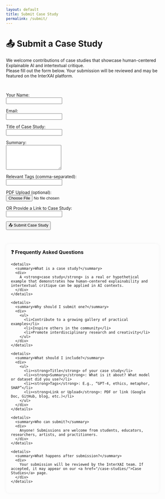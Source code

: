 ```yaml
---
layout: default
title: Submit Case Study
permalink: /submit/
---
```


# 📤 Submit a Case Study

We welcome contributions of case studies that showcase human-centered Explainable AI and intertextual critique.  
Please fill out the form below. Your submission will be reviewed and may be featured on the InterXAI platform.

<style>
  .submit-container {
    display: flex;
    flex-wrap: wrap;
    gap: 2rem;
    margin-top: 2rem;
  }

  .form-column {
    flex: 1 1 500px;
    min-width: 300px;
  }

  .faq-column {
    flex: 1 1 300px;
    min-width: 280px;
    background: var(--card);
    padding: 1rem;
    border-radius: 10px;
    box-shadow: 0 0 10px rgba(0,0,0,0.05);
  }

  .faq-column h3 {
    margin-top: 0;
  }

  .faq-column details {
    margin-bottom: 1rem;
    border: 1px solid #ccc;
    border-radius: 6px;
    padding: 0.75rem 1rem;
    background: white;
  }

  [data-theme="dark"] .faq-column details {
    background: var(--bg);
    border-color: #444;
  }

  .faq-column summary {
    font-weight: bold;
    cursor: pointer;
    list-style: none;
  }

  .faq-column summary::before {
    content: "▶";
    display: inline-block;
    margin-right: 0.5em;
    transition: transform 0.2s ease-in-out;
  }

  .faq-column details[open] summary::before {
    transform: rotate(90deg);
  }

  .faq-column details div {
    padding: 0.5rem 0 0.5rem 1rem;
  }
</style>

<div class="submit-container">
  <div class="form-column">

<form name="case-study-submission" method="POST" enctype="multipart/form-data" data-netlify="true" netlify-honeypot="bot-field" action="/thank-you/">
  <input type="hidden" name="form-name" value="case-study-submission" />

  <p style="display:none">
    <label>Don’t fill this out if you’re human: <input name="bot-field" /></label>
  </p>

  <p><label>Your Name:<br><input type="text" name="name" required></label></p>

  <p><label>Email:<br><input type="email" name="email" required></label></p>

  <p><label>Title of Case Study:<br><input type="text" name="title" required></label></p>

  <p><label>Summary:<br><textarea name="summary" rows="5" required></textarea></label></p>

  <p><label>Relevant Tags (comma-separated):<br><input type="text" name="tags"></label></p>

  <p><label>PDF Upload (optional):<br><input type="file" name="attachment" accept=".pdf,.doc,.docx,.txt,.md"></label></p>

  <p><label>OR Provide a Link to Case Study:<br><input type="url" name="link"></label></p>

  <p><button type="submit">📤 Submit Case Study</button></p>
</form>

  </div>

  <div class="faq-column">
    <h3>❓ Frequently Asked Questions</h3>

    <details>
      <summary>What is a case study?</summary>
      <div>
        A <strong>case study</strong> is a real or hypothetical example that demonstrates how human-centered explainability and intertextual critique can be applied in AI contexts.
      </div>
    </details>

    <details>
      <summary>Why should I submit one?</summary>
      <div>
        <ul>
          <li>Contribute to a growing gallery of practical examples</li>
          <li>Inspire others in the community</li>
          <li>Promote interdisciplinary research and creativity</li>
        </ul>
      </div>
    </details>

    <details>
      <summary>What should I include?</summary>
      <div>
        <ul>
          <li><strong>Title</strong> of your case study</li>
          <li><strong>Summary</strong>: What is it about? What model or dataset did you use?</li>
          <li><strong>Tags</strong>: E.g., “GPT-4, ethics, metaphor, SHAP”</li>
          <li><strong>Link or Upload</strong>: PDF or link (Google Doc, GitHub, blog, etc.)</li>
        </ul>
      </div>
    </details>

    <details>
      <summary>Who can submit?</summary>
      <div>
        Anyone! Submissions are welcome from students, educators, researchers, artists, and practitioners.
      </div>
    </details>

    <details>
      <summary>What happens after submission?</summary>
      <div>
        Your submission will be reviewed by the InterXAI team. If accepted, it may appear on our <a href="/case-studies/">Case Studies</a> page.
      </div>
    </details>
  </div>
</div>
